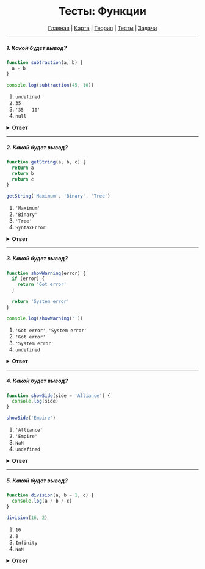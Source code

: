 <div align="center">

# Тесты: Функции

[Главная](https://github.com/dollaween/junior-roadmap/)
|
[Карта](/roadmap/README.md)
|
[Теория](/theory/README.md)
|
[Тесты](/tests/README.md)
|
[Задачи](/tasks/README.md)

</div>

---

##### 1. Какой будет вывод?

```javascript
function subtraction(a, b) {
  a - b
}

console.log(subtraction(45, 10))
```

1. `undefined`
2. `35`
3. `'35 - 10'`
4. `null`

<details><summary><b>Ответ</b></summary>
<p>

**Ответ: 1**

Функция `subtraction()` ничего не возвращает. Если отсутствует возвращение значения с помощью оператора `return`, то функция в конце своей работы вернет значение `undefined`.

</p>
</details>

---

##### 2. Какой будет вывод?

```javascript
function getString(a, b, c) {
  return a
  return b
  return c
}

getString('Maximum', 'Binary', 'Tree')
```

1. `'Maximum'`
2. `'Binary'`
3. `'Tree'`
4. `SyntaxError`

<details><summary><b>Ответ</b></summary>
<p>

**Ответ: 1**

Оператор `return` — завершает выполнение функции и возвращает значение. Данная функция всегда будет возвращать значение параметра `a`.

</p>
</details>

---

##### 3. Какой будет вывод?

```javascript
function showWarning(error) {
  if (error) {
    return 'Got error'
  }
  
  return 'System error'
}

console.log(showWarning(''))
```

1. `'Got error'`, `'System error'`
2. `'Got error'`
3. `'System error'`
4. `undefined`

<details><summary><b>Ответ</b></summary>
<p>

**Ответ: 3**

В условии `if (error)` мы имеем следующие преобразования:

`if (error)` -> `if ('')` -> `if (false)`

Инструкция внутри `if` не будет выполнена, потому что условие ложно.

Значит, функция дойдет до следующего оператора `return` и вернет `'System error'`.

</p>
</details>

---

##### 4. Какой будет вывод?

```javascript
function showSide(side = 'Alliance') {
  console.log(side)
}

showSide('Empire')
```

1. `'Alliance'`
2. `'Empire'`
3. `NaN`
4. `undefined`

<details><summary><b>Ответ</b></summary>
<p>

**Ответ: 2**

Через оператор присваивание `=` в параметрах функции мы переопределяем значение по-умолчанию. Значение по-умолчанию устанавливается, если функция не получает нужного параметра.

В данном примере, мы передаем в функцию значение `'Empire'` для параметра `side`, поэтому значение `'Alliance'` будет проигнорировано.

</p>
</details>

---

##### 5. Какой будет вывод?

```javascript
function division(a, b = 1, c) {
  console.log(a / b / c)
}

division(16, 2)
```

1. `16`
2. `8`
3. `Infinity`
4. `NaN`

<details><summary><b>Ответ</b></summary>
<p>

**Ответ: 4**

При вызове функции, мы имеем следующие параметры:
* `a` === `16`
* `b` === `2`
* `c` === `undefined`

Так как параметр `c` не получает никакого значения, то по-умолчанию, его значение будет установлено в `undefined`.

</p>
</details>

















